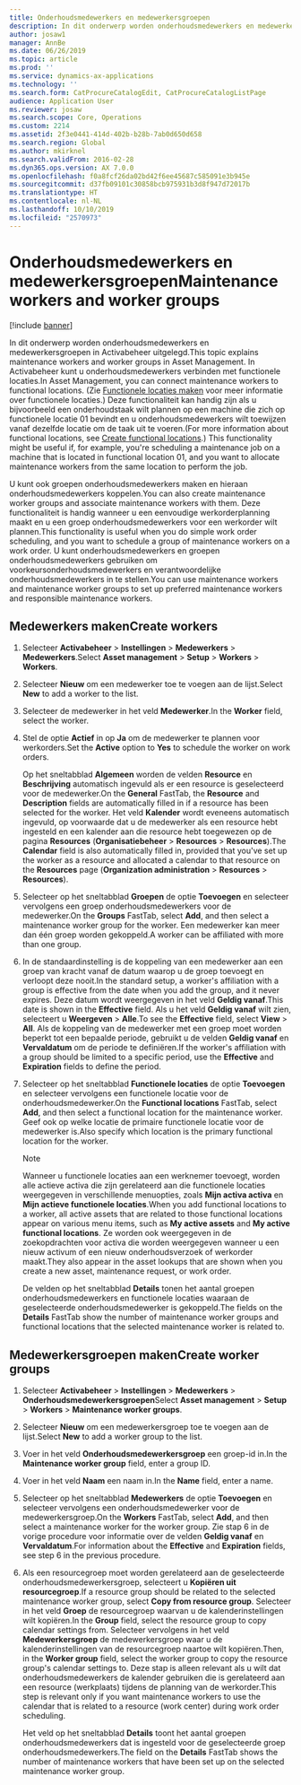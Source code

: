 ```yaml
---
title: Onderhoudsmedewerkers en medewerkersgroepen
description: In dit onderwerp worden onderhoudsmedewerkers en medewerkersgroepen in Activabeheer uitgelegd.
author: josaw1
manager: AnnBe
ms.date: 06/26/2019
ms.topic: article
ms.prod: ''
ms.service: dynamics-ax-applications
ms.technology: ''
ms.search.form: CatProcureCatalogEdit, CatProcureCatalogListPage
audience: Application User
ms.reviewer: josaw
ms.search.scope: Core, Operations
ms.custom: 2214
ms.assetid: 2f3e0441-414d-402b-b28b-7ab0d650d658
ms.search.region: Global
ms.author: mkirknel
ms.search.validFrom: 2016-02-28
ms.dyn365.ops.version: AX 7.0.0
ms.openlocfilehash: f0a8fcf26da02bd42f6ee45687c585091e3b945e
ms.sourcegitcommit: d37fb09101c30858bcb975931b3d8f947d72017b
ms.translationtype: HT
ms.contentlocale: nl-NL
ms.lasthandoff: 10/10/2019
ms.locfileid: "2570973"
---
```

# <a name="maintenance-workers-and-worker-groups"></a><span data-ttu-id="cf32a-103">Onderhoudsmedewerkers en medewerkersgroepen</span><span class="sxs-lookup"><span data-stu-id="cf32a-103">Maintenance workers and worker groups</span></span>

[!include [banner](../../includes/banner.md)]

 

<span data-ttu-id="cf32a-104">In dit onderwerp worden onderhoudsmedewerkers en medewerkersgroepen in Activabeheer uitgelegd.</span><span class="sxs-lookup"><span data-stu-id="cf32a-104">This topic explains maintenance workers and worker groups in Asset Management.</span></span> <span data-ttu-id="cf32a-105">In Activabeheer kunt u onderhoudsmedewerkers verbinden met functionele locaties.</span><span class="sxs-lookup"><span data-stu-id="cf32a-105">In Asset Management, you can connect maintenance workers to functional locations.</span></span> <span data-ttu-id="cf32a-106">(Zie [Functionele locaties maken](../functional-locations/create-functional-locations.md) voor meer informatie over functionele locaties.) Deze functionaliteit kan handig zijn als u bijvoorbeeld een onderhoudstaak wilt plannen op een machine die zich op functionele locatie 01 bevindt en u onderhoudsmedewerkers wilt toewijzen vanaf dezelfde locatie om de taak uit te voeren.</span><span class="sxs-lookup"><span data-stu-id="cf32a-106">(For more information about functional locations, see [Create functional locations](../functional-locations/create-functional-locations.md).) This functionality might be useful if, for example, you're scheduling a maintenance job on a machine that is located in functional location 01, and you want to allocate maintenance workers from the same location to perform the job.</span></span>

<span data-ttu-id="cf32a-107">U kunt ook groepen onderhoudsmedewerkers maken en hieraan onderhoudsmedewerkers koppelen.</span><span class="sxs-lookup"><span data-stu-id="cf32a-107">You can also create maintenance worker groups and associate maintenance workers with them.</span></span> <span data-ttu-id="cf32a-108">Deze functionaliteit is handig wanneer u een eenvoudige werkorderplanning maakt en u een groep onderhoudsmedewerkers voor een werkorder wilt plannen.</span><span class="sxs-lookup"><span data-stu-id="cf32a-108">This functionality is useful when you do simple work order scheduling, and you want to schedule a group of maintenance workers on a work order.</span></span> <span data-ttu-id="cf32a-109">U kunt onderhoudsmedewerkers en groepen onderhoudsmedewerkers gebruiken om voorkeursonderhoudsmedewerkers en verantwoordelijke onderhoudsmedewerkers in te stellen.</span><span class="sxs-lookup"><span data-stu-id="cf32a-109">You can use maintenance workers and maintenance worker groups to set up preferred maintenance workers and responsible maintenance workers.</span></span> 


## <a name="create-workers"></a><span data-ttu-id="cf32a-110">Medewerkers maken</span><span class="sxs-lookup"><span data-stu-id="cf32a-110">Create workers</span></span>

1. <span data-ttu-id="cf32a-111">Selecteer **Activabeheer** \> **Instellingen** \> **Medewerkers** \> **Medewerkers**.</span><span class="sxs-lookup"><span data-stu-id="cf32a-111">Select **Asset management** \> **Setup** \> **Workers** \> **Workers**.</span></span>
2. <span data-ttu-id="cf32a-112">Selecteer **Nieuw** om een medewerker toe te voegen aan de lijst.</span><span class="sxs-lookup"><span data-stu-id="cf32a-112">Select **New** to add a worker to the list.</span></span>
3. <span data-ttu-id="cf32a-113">Selecteer de medewerker in het veld **Medewerker**.</span><span class="sxs-lookup"><span data-stu-id="cf32a-113">In the **Worker** field, select the worker.</span></span>
4. <span data-ttu-id="cf32a-114">Stel de optie **Actief** in op **Ja** om de medewerker te plannen voor werkorders.</span><span class="sxs-lookup"><span data-stu-id="cf32a-114">Set the **Active** option to **Yes** to schedule the worker on work orders.</span></span>

    <span data-ttu-id="cf32a-115">Op het sneltabblad **Algemeen** worden de velden **Resource** en **Beschrijving** automatisch ingevuld als er een resource is geselecteerd voor de medewerker.</span><span class="sxs-lookup"><span data-stu-id="cf32a-115">On the **General** FastTab, the **Resource** and **Description** fields are automatically filled in if a resource has been selected for the worker.</span></span> <span data-ttu-id="cf32a-116">Het veld **Kalender** wordt eveneens automatisch ingevuld, op voorwaarde dat u de medewerker als een resource hebt ingesteld en een kalender aan die resource hebt toegewezen op de pagina **Resources** (**Organisatiebeheer** \> **Resources** \> **Resources**).</span><span class="sxs-lookup"><span data-stu-id="cf32a-116">The **Calendar** field is also automatically filled in, provided that you've set up the worker as a resource and allocated a calendar to that resource on the **Resources** page (**Organization administration** \> **Resources** \> **Resources**).</span></span>

5. <span data-ttu-id="cf32a-117">Selecteer op het sneltabblad **Groepen** de optie **Toevoegen** en selecteer vervolgens een groep onderhoudsmedewerkers voor de medewerker.</span><span class="sxs-lookup"><span data-stu-id="cf32a-117">On the **Groups** FastTab, select **Add**, and then select a maintenance worker group for the worker.</span></span> <span data-ttu-id="cf32a-118">Een medewerker kan meer dan één groep worden gekoppeld.</span><span class="sxs-lookup"><span data-stu-id="cf32a-118">A worker can be affiliated with more than one group.</span></span>
6. <span data-ttu-id="cf32a-119">In de standaardinstelling is de koppeling van een medewerker aan een groep van kracht vanaf de datum waarop u de groep toevoegt en verloopt deze nooit.</span><span class="sxs-lookup"><span data-stu-id="cf32a-119">In the standard setup, a worker's affiliation with a group is effective from the date when you add the group, and it never expires.</span></span> <span data-ttu-id="cf32a-120">Deze datum wordt weergegeven in het veld **Geldig vanaf**.</span><span class="sxs-lookup"><span data-stu-id="cf32a-120">This date is shown in the **Effective** field.</span></span> <span data-ttu-id="cf32a-121">Als u het veld **Geldig vanaf** wilt zien, selecteert u **Weergeven** \> **Alle**.</span><span class="sxs-lookup"><span data-stu-id="cf32a-121">To see the **Effective** field, select **View** \> **All**.</span></span> <span data-ttu-id="cf32a-122">Als de koppeling van de medewerker met een groep moet worden beperkt tot een bepaalde periode, gebruikt u de velden **Geldig vanaf** en **Vervaldatum** om de periode te definiëren.</span><span class="sxs-lookup"><span data-stu-id="cf32a-122">If the worker's affiliation with a group should be limited to a specific period, use the **Effective** and **Expiration** fields to define the period.</span></span>
7. <span data-ttu-id="cf32a-123">Selecteer op het sneltabblad **Functionele locaties** de optie **Toevoegen** en selecteer vervolgens een functionele locatie voor de onderhoudsmedewerker.</span><span class="sxs-lookup"><span data-stu-id="cf32a-123">On the **Functional locations** FastTab, select **Add**, and then select a functional location for the maintenance worker.</span></span> <span data-ttu-id="cf32a-124">Geef ook op welke locatie de primaire functionele locatie voor de medewerker is.</span><span class="sxs-lookup"><span data-stu-id="cf32a-124">Also specify which location is the primary functional location for the worker.</span></span>

    > [!NOTE]
    > <span data-ttu-id="cf32a-125">Wanneer u functionele locaties aan een werknemer toevoegt, worden alle actieve activa die zijn gerelateerd aan die functionele locaties weergegeven in verschillende menuopties, zoals **Mijn activa activa** en **Mijn actieve functionele locaties**.</span><span class="sxs-lookup"><span data-stu-id="cf32a-125">When you add functional locations to a worker, all active assets that are related to those functional locations appear on various menu items, such as **My active assets** and **My active functional locations**.</span></span> <span data-ttu-id="cf32a-126">Ze worden ook weergegeven in de zoekopdrachten voor activa die worden weergegeven wanneer u een nieuw activum of een nieuw onderhoudsverzoek of werkorder maakt.</span><span class="sxs-lookup"><span data-stu-id="cf32a-126">They also appear in the asset lookups that are shown when you create a new asset, maintenance request, or work order.</span></span>

    <span data-ttu-id="cf32a-127">De velden op het sneltabblad **Details** tonen het aantal groepen onderhoudsmedewerkers en functionele locaties waaraan de geselecteerde onderhoudsmedewerker is gekoppeld.</span><span class="sxs-lookup"><span data-stu-id="cf32a-127">The fields on the **Details** FastTab show the number of maintenance worker groups and functional locations that the selected maintenance worker is related to.</span></span>

## <a name="create-worker-groups"></a><span data-ttu-id="cf32a-128">Medewerkersgroepen maken</span><span class="sxs-lookup"><span data-stu-id="cf32a-128">Create worker groups</span></span>

1. <span data-ttu-id="cf32a-129">Selecteer **Activabeheer** \> **Instellingen** \> **Medewerkers** \> **Onderhoudsmedewerkersgroepen**</span><span class="sxs-lookup"><span data-stu-id="cf32a-129">Select **Asset management** \> **Setup** \> **Workers** \> **Maintenance worker groups**.</span></span>
2. <span data-ttu-id="cf32a-130">Selecteer **Nieuw** om een medewerkersgroep toe te voegen aan de lijst.</span><span class="sxs-lookup"><span data-stu-id="cf32a-130">Select **New** to add a worker group to the list.</span></span>
3. <span data-ttu-id="cf32a-131">Voer in het veld **Onderhoudsmedewerkersgroep** een groep-id in.</span><span class="sxs-lookup"><span data-stu-id="cf32a-131">In the **Maintenance worker group** field, enter a group ID.</span></span>
4. <span data-ttu-id="cf32a-132">Voer in het veld **Naam** een naam in.</span><span class="sxs-lookup"><span data-stu-id="cf32a-132">In the **Name** field, enter a name.</span></span>
5. <span data-ttu-id="cf32a-133">Selecteer op het sneltabblad **Medewerkers** de optie **Toevoegen** en selecteer vervolgens een onderhoudsmedewerker voor de medewerkersgroep.</span><span class="sxs-lookup"><span data-stu-id="cf32a-133">On the **Workers** FastTab, select **Add**, and then select a maintenance worker for the worker group.</span></span> <span data-ttu-id="cf32a-134">Zie stap 6 in de vorige procedure voor informatie over de velden **Geldig vanaf** en **Vervaldatum**.</span><span class="sxs-lookup"><span data-stu-id="cf32a-134">For information about the **Effective** and **Expiration** fields, see step 6 in the previous procedure.</span></span>
6. <span data-ttu-id="cf32a-135">Als een resourcegroep moet worden gerelateerd aan de geselecteerde onderhoudsmedewerkersgroep, selecteert u **Kopiëren uit resourcegroep**.</span><span class="sxs-lookup"><span data-stu-id="cf32a-135">If a resource group should be related to the selected maintenance worker group, select **Copy from resource group**.</span></span> <span data-ttu-id="cf32a-136">Selecteer in het veld **Groep** de resourcegroep waarvan u de kalenderinstellingen wilt kopiëren.</span><span class="sxs-lookup"><span data-stu-id="cf32a-136">In the **Group** field, select the resource group to copy calendar settings from.</span></span> <span data-ttu-id="cf32a-137">Selecteer vervolgens in het veld **Medewerkersgroep** de medewerkersgroep waar u de kalenderinstellingen van de resourcegroep naartoe wilt kopiëren.</span><span class="sxs-lookup"><span data-stu-id="cf32a-137">Then, in the **Worker group** field, select the worker group to copy the resource group's calendar settings to.</span></span> <span data-ttu-id="cf32a-138">Deze stap is alleen relevant als u wilt dat onderhoudsmedewerkers de kalender gebruiken die is gerelateerd aan een resource (werkplaats) tijdens de planning van de werkorder.</span><span class="sxs-lookup"><span data-stu-id="cf32a-138">This step is relevant only if you want maintenance workers to use the calendar that is related to a resource (work center) during work order scheduling.</span></span>

    <span data-ttu-id="cf32a-139">Het veld op het sneltabblad **Details** toont het aantal groepen onderhoudsmedewerkers dat is ingesteld voor de geselecteerde groep onderhoudsmedewerkers.</span><span class="sxs-lookup"><span data-stu-id="cf32a-139">The field on the **Details** FastTab shows the number of maintenance workers that have been set up on the selected maintenance worker group.</span></span>
